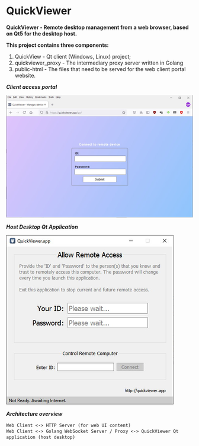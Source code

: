 # QuickViewer
**QuickViewer - Remote desktop management from a web browser, based on Qt5 for the desktop host.**

**This project contains three components:**
1. QuickView - Qt client (Windows, Linux) project;
2. quickviewer_proxy - The intermediary proxy server written in Golang
3. public-html - The files that need to be served for the web client portal website.

***Client access portal***

![Client Screenshot](screenshot-client.jpg)

***Host Desktop Qt Application***

![Host Screenshot](screenshot-host.jpg)


***Architecture overview***

```
Web Client <-> HTTP Server (for web UI content)
Web Client <-> Golang WebSocket Server / Proxy <-> QuickViewer Qt application (host desktop)
```
